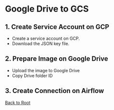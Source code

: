 # Google Drive to GCS

## 1. Create Service Account on GCP

- Create a service account on GCP.
- Download the JSON key file.

## 2. Prepare Image on Google Drive

- Upload the image to Google Drive
- Copy Drive folder ID

## 3. Create Connection on Airflow

[Back to Root](../chapter-05/README.md)